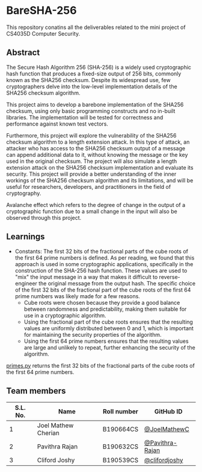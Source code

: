 # BareSHA-256
This repository conatins all the deliverables related to the mini project of CS4035D Computer Security.

## Abstract
The Secure Hash Algorithm 256 (SHA-256) is a widely used cryptographic hash function that produces a fixed-size output of 256 bits, commonly known as the SHA256 checksum. Despite its widespread use, few cryptographers delve into the low-level implementation details of the SHA256 checksum algorithm.

This project aims to develop a barebone implementation of the SHA256 checksum, using only basic programming constructs and no in-built libraries. The implementation will be tested for correctness and performance against known test vectors.

Furthermore, this project will explore the vulnerability of the SHA256 checksum algorithm to a length extension attack. In this type of attack, an attacker who has access to the SHA256 checksum output of a message can append additional data to it, without knowing the message or the key used in the original checksum. The project will also simulate a length extension attack on the SHA256 checksum implementation and evaluate its security. This project will provide a better understanding of the inner workings of the SHA256 checksum algorithm and its limitations, and will be useful for researchers, developers, and practitioners in the field of cryptography.

Avalanche effect which refers to the degree of change in the output of a cryptographic function due to a small change in the input will also be observed through this project.

## Learnings
- Constants: The first 32 bits of the fractional parts of the cube roots of the first 64 prime numbers is defined. As per reading, we found that this approach is used in some cryptographic applications, specifically in the construction of the SHA-256 hash function. These values are used to "mix" the input message in a way that makes it difficult to reverse-engineer the original message from the output hash. The specific choice of the first 32 bits of the fractional part of the cube roots of the first 64 prime numbers was likely made for a few reasons.
    * Cube roots were chosen because they provide a good balance between randomness and predictability, making them suitable for use in a cryptographic algorithm. 
    * Using the fractional part of the cube roots ensures that the resulting values are uniformly distributed between 0 and 1, which is important for maintaining the security properties of the algorithm. 
    * Using the first 64 prime numbers ensures that the resulting values are large and unlikely to repeat, further enhancing the security of the algorithm.

[primes.py](prime.py) returns the first 32 bits of the fractional parts of the cube roots of the first 64 prime numbers. 


## Team members
|S.L. No.| Name | Roll number | GitHub ID |
| ----- | -------- | -------- | -------- |
|1|Joel Mathew Cherian|B190664CS|[@JoelMathewC](https://github.com/JoelMathewC)|
|2|Pavithra Rajan|B190632CS|[@Pavithra-Rajan](https://github.com/Pavithra-Rajan)|
|3|Cliford Joshy|B190539CS|[@clifordjoshy](https://github.com/clifordjoshy)|


